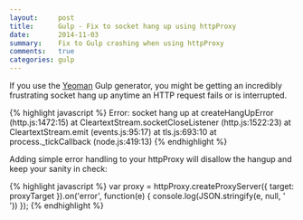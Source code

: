 ```yaml
---
layout:     post
title:      Gulp - Fix to socket hang up using httpProxy
date:       2014-11-03
summary:    Fix to Gulp crashing when using httpProxy
comments:   true
categories: gulp
---
```


If you use the [Yeoman](http://yeoman.io) Gulp generator, you might be getting an incredibly frustrating socket hang up anytime an HTTP request fails or is interrupted.

{% highlight javascript %}
Error: socket hang up
    at createHangUpError (http.js:1472:15)
    at CleartextStream.socketCloseListener (http.js:1522:23)
    at CleartextStream.emit (events.js:95:17)
    at tls.js:693:10
    at process._tickCallback (node.js:419:13)
{% endhighlight %}

Adding simple error handling to your httpProxy will disallow the hangup and keep your sanity in check:

{% highlight javascript %}
var proxy = httpProxy.createProxyServer({
  target: proxyTarget
}).on('error', function(e) {
  console.log(JSON.stringify(e, null, ' '))
});
{% endhighlight %}
